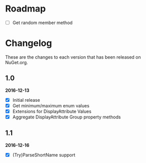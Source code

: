 # Roadmap
- [ ] Get random member method


# Changelog

These are the changes to each version that has been released
on NuGet.org.

## 1.0

**2016-12-13**

- [x] Initial release
- [x] Get minimum/maximum enum values
- [x] Extensions for DisplayAttribute Values
- [x] Aggregate DisplayAttribute Group property methods

## 1.1

**2016-12-16**

- [x] (Try)ParseShortName support 


 
 
